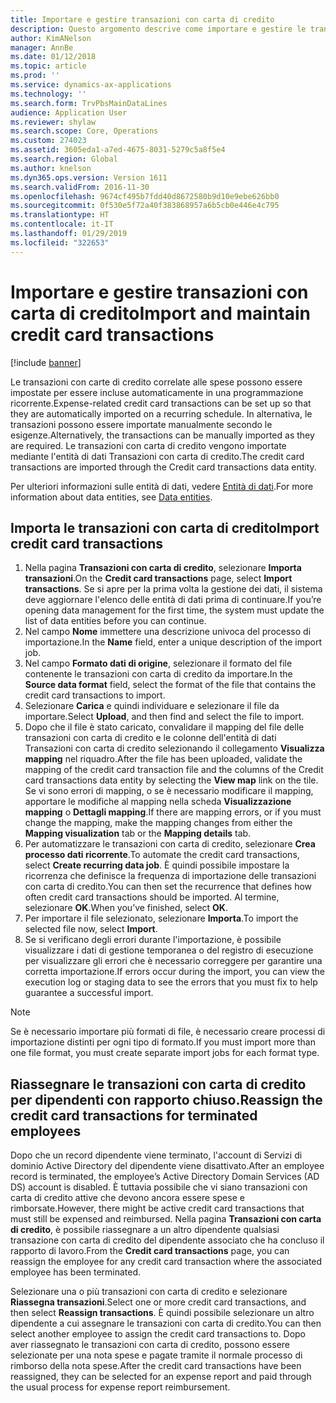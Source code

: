 ```yaml
---
title: Importare e gestire transazioni con carta di credito
description: Questo argomento descrive come importare e gestire le transazioni con carta di credito correlate alle spese. Queste transazioni possono essere impostate per essere incluse automaticamente in una programmazione ricorrente o importate manualmente quando necessarie.
author: KimANelson
manager: AnnBe
ms.date: 01/12/2018
ms.topic: article
ms.prod: ''
ms.service: dynamics-ax-applications
ms.technology: ''
ms.search.form: TrvPbsMainDataLines
audience: Application User
ms.reviewer: shylaw
ms.search.scope: Core, Operations
ms.custom: 274023
ms.assetid: 3605eda1-a7ed-4675-8031-5279c5a8f5e4
ms.search.region: Global
ms.author: knelson
ms.dyn365.ops.version: Version 1611
ms.search.validFrom: 2016-11-30
ms.openlocfilehash: 9674cf495b7fdd40d8672580b9d10e9ebe626bb0
ms.sourcegitcommit: 0f530e5f72a40f383868957a6b5cb0e446e4c795
ms.translationtype: HT
ms.contentlocale: it-IT
ms.lasthandoff: 01/29/2019
ms.locfileid: "322653"
---
```

# <a name="import-and-maintain-credit-card-transactions"></a><span data-ttu-id="38227-104">Importare e gestire transazioni con carta di credito</span><span class="sxs-lookup"><span data-stu-id="38227-104">Import and maintain credit card transactions</span></span>

[!include [banner](../includes/banner.md)]

<span data-ttu-id="38227-105">Le transazioni con carte di credito correlate alle spese possono essere impostate per essere incluse automaticamente in una programmazione ricorrente.</span><span class="sxs-lookup"><span data-stu-id="38227-105">Expense-related credit card transactions can be set up so that they are automatically imported on a recurring schedule.</span></span> <span data-ttu-id="38227-106">In alternativa, le transazioni possono essere importate manualmente secondo le esigenze.</span><span class="sxs-lookup"><span data-stu-id="38227-106">Alternatively, the transactions can be manually imported as they are required.</span></span> <span data-ttu-id="38227-107">Le transazioni con carta di credito vengono importate mediante l'entità di dati Transazioni con carta di credito.</span><span class="sxs-lookup"><span data-stu-id="38227-107">The credit card transactions are imported through the Credit card transactions data entity.</span></span>

<span data-ttu-id="38227-108">Per ulteriori informazioni sulle entità di dati, vedere [Entità di dati](../../dev-itpro/data-entities/data-entities.md).</span><span class="sxs-lookup"><span data-stu-id="38227-108">For more information about data entities, see [Data entities](../../dev-itpro/data-entities/data-entities.md).</span></span>

## <a name="import-credit-card-transactions"></a><span data-ttu-id="38227-109">Importa le transazioni con carta di credito</span><span class="sxs-lookup"><span data-stu-id="38227-109">Import credit card transactions</span></span>

1. <span data-ttu-id="38227-110">Nella pagina **Transazioni con carta di credito**, selezionare **Importa transazioni**.</span><span class="sxs-lookup"><span data-stu-id="38227-110">On the **Credit card transactions** page, select **Import transactions**.</span></span> <span data-ttu-id="38227-111">Se si apre per la prima volta la gestione dei dati, il sistema deve aggiornare l'elenco delle entità di dati prima di continuare.</span><span class="sxs-lookup"><span data-stu-id="38227-111">If you’re opening data management for the first time, the system must update the list of data entities before you can continue.</span></span>
2. <span data-ttu-id="38227-112">Nel campo **Nome** immettere una descrizione univoca del processo di importazione.</span><span class="sxs-lookup"><span data-stu-id="38227-112">In the **Name** field, enter a unique description of the import job.</span></span>
3. <span data-ttu-id="38227-113">Nel campo **Formato dati di origine**, selezionare il formato del file contenente le transazioni con carta di credito da importare.</span><span class="sxs-lookup"><span data-stu-id="38227-113">In the **Source data format** field, select the format of the file that contains the credit card transactions to import.</span></span>
4. <span data-ttu-id="38227-114">Selezionare **Carica** e quindi individuare e selezionare il file da importare.</span><span class="sxs-lookup"><span data-stu-id="38227-114">Select **Upload**, and then find and select the file to import.</span></span>
5. <span data-ttu-id="38227-115">Dopo che il file è stato caricato, convalidare il mapping del file delle transazioni con carta di credito e le colonne dell'entità di dati Transazioni con carta di credito selezionando il collegamento **Visualizza mapping** nel riquadro.</span><span class="sxs-lookup"><span data-stu-id="38227-115">After the file has been uploaded, validate the mapping of the credit card transaction file and the columns of the Credit card transactions data entity by selecting the **View map** link on the tile.</span></span> <span data-ttu-id="38227-116">Se vi sono errori di mapping, o se è necessario modificare il mapping, apportare le modifiche al mapping nella scheda **Visualizzazione mapping** o **Dettagli mapping**.</span><span class="sxs-lookup"><span data-stu-id="38227-116">If there are mapping errors, or if you must change the mapping, make the mapping changes from either the **Mapping visualization** tab or the **Mapping details** tab.</span></span>
6. <span data-ttu-id="38227-117">Per automatizzare le transazioni con carta di credito, selezionare **Crea processo dati ricorrente**.</span><span class="sxs-lookup"><span data-stu-id="38227-117">To automate the credit card transactions, select **Create recurring data job**.</span></span> <span data-ttu-id="38227-118">È quindi possibile impostare la ricorrenza che definisce la frequenza di importazione delle transazioni con carta di credito.</span><span class="sxs-lookup"><span data-stu-id="38227-118">You can then set the recurrence that defines how often credit card transactions should be imported.</span></span> <span data-ttu-id="38227-119">Al termine, selezionare **OK**.</span><span class="sxs-lookup"><span data-stu-id="38227-119">When you’ve finished, select **OK**.</span></span>
7. <span data-ttu-id="38227-120">Per importare il file selezionato, selezionare **Importa**.</span><span class="sxs-lookup"><span data-stu-id="38227-120">To import the selected file now, select **Import**.</span></span>
8. <span data-ttu-id="38227-121">Se si verificano degli errori durante l'importazione, è possibile visualizzare i dati di gestione temporanea o del registro di esecuzione per visualizzare gli errori che è necessario correggere per garantire una corretta importazione.</span><span class="sxs-lookup"><span data-stu-id="38227-121">If errors occur during the import, you can view the execution log or staging data to see the errors that you must fix to help guarantee a successful import.</span></span>

> [!NOTE]
> <span data-ttu-id="38227-122">Se è necessario importare più formati di file, è necessario creare processi di importazione distinti per ogni tipo di formato.</span><span class="sxs-lookup"><span data-stu-id="38227-122">If you must import more than one file format, you must create separate import jobs for each format type.</span></span>

## <a name="reassign-the-credit-card-transactions-for-terminated-employees"></a><span data-ttu-id="38227-123">Riassegnare le transazioni con carta di credito per dipendenti con rapporto chiuso.</span><span class="sxs-lookup"><span data-stu-id="38227-123">Reassign the credit card transactions for terminated employees</span></span>

<span data-ttu-id="38227-124">Dopo che un record dipendente viene terminato, l'account di Servizi di dominio Active Directory del dipendente viene disattivato.</span><span class="sxs-lookup"><span data-stu-id="38227-124">After an employee record is terminated, the employee’s Active Directory Domain Services (AD DS) account is disabled.</span></span> <span data-ttu-id="38227-125">È tuttavia possibile che vi siano transazioni con carta di credito attive che devono ancora essere spese e rimborsate.</span><span class="sxs-lookup"><span data-stu-id="38227-125">However, there might be active credit card transactions that must still be expensed and reimbursed.</span></span> <span data-ttu-id="38227-126">Nella pagina **Transazioni con carta di credito**, è possibile riassegnare a un altro dipendente qualsiasi transazione con carta di credito del dipendente associato che ha concluso il rapporto di lavoro.</span><span class="sxs-lookup"><span data-stu-id="38227-126">From the **Credit card transactions** page, you can reassign the employee for any credit card transaction where the associated employee has been terminated.</span></span>

<span data-ttu-id="38227-127">Selezionare una o più transazioni con carta di credito e selezionare **Riassegna transazioni**.</span><span class="sxs-lookup"><span data-stu-id="38227-127">Select one or more credit card transactions, and then select **Reassign transactions**.</span></span> <span data-ttu-id="38227-128">È quindi possibile selezionare un altro dipendente a cui assegnare le transazioni con carta di credito.</span><span class="sxs-lookup"><span data-stu-id="38227-128">You can then select another employee to assign the credit card transactions to.</span></span> <span data-ttu-id="38227-129">Dopo aver riassegnato le transazioni con carta di credito, possono essere selezionate per una nota spese e pagate tramite il normale processo di rimborso della nota spese.</span><span class="sxs-lookup"><span data-stu-id="38227-129">After the credit card transactions have been reassigned, they can be selected for an expense report and paid through the usual process for expense report reimbursement.</span></span>
